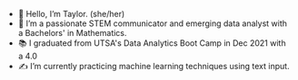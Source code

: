 - 👋 Hello, I’m Taylor. (she/her)
- 🧠 I’m a passionate STEM communicator and emerging data analyst with a Bachelors' in Mathematics.
- 📚 I graduated from UTSA's Data Analytics Boot Camp in Dec 2021 with a 4.0
- ✍️ I’m currently practicing machine learning techniques using text input. 

<!---
taylorsyde/taylorsyde is a ✨ special ✨ repository because its `README.md` (this file) appears on your GitHub profile.
You can click the Preview link to take a look at your changes.
--->
